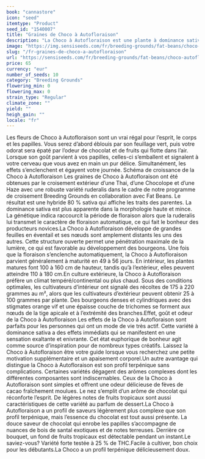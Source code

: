 ```yaml
---
book: "cannastore"
icon: "seed"
itemtype: "Product"
seed_id: "1540007"
title: "Graines de Choco à Autofloraison"
description: "La Choco à Autofloraison est une plante à dominance sativa qui fleurit en 49 à 56 jours. Saveur de chocolat unique et effets qui stimulent la créativité."
image: "https://img.sensiseeds.com/fr/breeding-grounds/fat-beans/choco-autofloraison-image.png"
slug: "/fr-graines-de-choco-a-autofloraison"
url: "https://sensiseeds.com/fr/breeding-grounds/fat-beans/choco-autofloraison?a_aid=cannastore"
price: 65
currency: "eur"
number_of_seeds: 10
category: "Breeding Grounds"
flowering_min: 0
flowering_max: 0
strain_type: "Regular"
climate_zone: ""
yield: ""
heigh_gain: ""
locale: "fr"
---
```

Les fleurs de Choco à Autofloraison sont un vrai régal pour l’esprit, le corps et les papilles. Vous serez d’abord éblouis par son feuillage vert, puis votre odorat sera épaté par l’odeur de chocolat et de fruits qui flotte dans l’air. Lorsque son goût parvient à vos papilles, celles-ci s’emballent et signalent à votre cerveau que vous avez en main un pur délice. Simultanément, les effets s’enclenchent et égayent votre journée. Schéma de croissance de la Choco à Autofloraison Les graines de Choco à Autofloraison ont été obtenues par le croisement extérieur d’une Thai, d’une Chocolope et d’une Haze avec une robuste variété ruderalis dans le cadre de notre programme de croisement Breeding Grounds en collaboration avec Fat Beans. Le résultat est une hybride 80 % sativa qui affiche les traits des parentes. La dominance sativa est plus apparente dans la morphologie haute et mince. La génétique indica raccourcit la période de floraison alors que la ruderalis lui transmet le caractère de floraison automatique, ce qui fait le bonheur des producteurs novices.La Choco à Autofloraison développe de grandes feuilles en éventail et ses nœuds sont amplement distants les uns des autres. Cette structure ouverte permet une pénétration maximale de la lumière, ce qui est favorable au développement des bourgeons. Une fois que la floraison s’enclenche automatiquement, la Choco à Autofloraison parvient généralement à maturité en 49 à 56 jours. En intérieur, les plantes matures font 100 à 160 cm de hauteur, tandis qu’à l’extérieur, elles peuvent atteindre 110 à 180 cm.En culture extérieure, la Choco à Autofloraison préfère un climat tempéré/continental ou plus chaud. Sous des conditions optimales, les cultivateurs d’intérieur ont signalé des récoltes de 175 à 220 grammes au m², alors que les cultivateurs d’extérieur peuvent obtenir 25 à 100 grammes par plante. Des bourgeons denses et cylindriques avec des stigmates orange vif et une épaisse couche de trichomes se forment aux nœuds de la tige apicale et à l’extrémité des branches.Effet, goût et odeur de la Choco à Autofloraison Les effets de la Choco à Autofloraison sont parfaits pour les personnes qui ont un mode de vie très actif. Cette variété à dominance sativa a des effets immédiats qui se manifestent en une sensation exaltante et enivrante. Cet état euphorique de bonheur agit comme source d’inspiration pour de nombreux types créatifs. Laissez la Choco à Autofloraison être votre guide lorsque vous recherchez une petite motivation supplémentaire et un apaisement corporel.Un autre avantage qui distingue la Choco à Autofloraison est son profil terpénique sans complications. Certaines variétés dégagent des arômes complexes dont les différentes composantes sont indiscernables. Ceux de la Choco à Autofloraison sont simples et offrent une odeur délicieuse de fèves de cacao fraîchement moulues. Le nez s’emplit d’un arôme de chocolat qui réconforte l’esprit. De légères notes de fruits tropicaux sont aussi caractéristiques de cette variété au parfum de dessert.La Choco à Autofloraison a un profil de saveurs légèrement plus complexe que son profil terpénique, mais l’essence du chocolat est tout aussi présente. La douce saveur de chocolat qui enrobe les papilles s’accompagne de nuances de bois de santal exotiques et de notes terreuses. Derrière ce bouquet, un fond de fruits tropicaux est détectable pendant un instant.Le saviez-vous? Variété forte testée à 25 % de THC.Facile à cultiver, bon choix pour les débutants.La Choco a un profil terpénique délicieusement doux.
